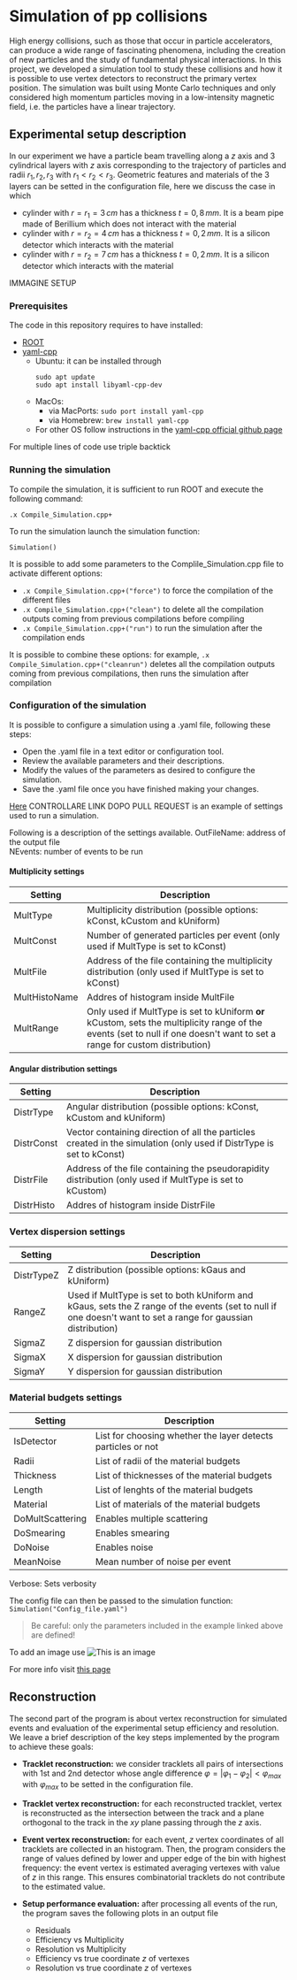 # Simulation of pp collisions
High energy collisions, such as those that occur in particle accelerators, can produce a wide range of fascinating phenomena, including the creation of new particles and the study of fundamental physical interactions. In this project, we developed a simulation tool to study these collisions and how it is possible to use vertex detectors to reconstruct the primary vertex position. The simulation was built using Monte Carlo techniques and only considered high momentum particles moving in a low-intensity magnetic field, i.e. the particles have a linear trajectory.

## Experimental setup description
In our experiment we have a particle beam travelling along a $z$ axis and $3$ cylindrical layers with $z$ axis corresponding to the trajectory of particles and radii $r_1,\,r_2,\,r_3$ with $r_1<r_2<r_3$. Geometric features and materials of the $3$ layers can be setted in the configuration file, here we discuss the case in which 
-   cylinder with $r=r_1=3\, cm$ has a thickness $t=0,8\,mm$. It is a beam pipe made of Berillium which does not interact with the material  
-   cylinder with $r=r_2=4\, cm$ has a thickness $t=0,2\,mm$. It is a silicon detector  which interacts with the material  
-   cylinder with $r=r_2=7\, cm$ has a thickness $t=0,2\,mm$. It is a silicon detector which interacts with the material  

IMMAGINE SETUP

### Prerequisites
The code in this repository requires to have installed:
- [ROOT](https://root.cern/)
- [yaml-cpp](https://github.com/jbeder/yaml-cpp)
    - Ubuntu: it can be installed through 
        ```
        sudo apt update 
        sudo apt install libyaml-cpp-dev
        ```
    - MacOs: 
        - via MacPorts: `sudo port install yaml-cpp`
        - via Homebrew: `brew install yaml-cpp`
    - For other OS follow instructions in the [yaml-cpp official github page](https://github.com/jbeder/yaml-cpp)

For multiple lines of code use triple backtick

### Running the simulation
To compile the simulation, it is sufficient to run ROOT and execute the following command:
```
.x Compile_Simulation.cpp+
```
To run the simulation launch the simulation function:
```
Simulation()
```

It is possible to add some parameters to the Complile_Simulation.cpp file to activate different options:
- `.x Compile_Simulation.cpp+("force")` to force the compilation of the different files
- `.x Compile_Simulation.cpp+("clean")` to delete all the compilation outputs coming from previous compilations before compiling
- `.x Compile_Simulation.cpp+("run")` to run the simulation after the compilation ends

It is possible to combine these options: for example, `.x Compile_Simulation.cpp+("cleanrun")` deletes all the compilation outputs coming from previous compilations, then runs the simulation after compilation

### Configuration of the simulation
It is possible to configure a simulation using a .yaml file, following these steps:

- Open the .yaml file in a text editor or configuration tool.
- Review the available parameters and their descriptions.
- Modify the values of the parameters as desired to configure the simulation.
- Save the .yaml file once you have finished making your changes.

[Here](https://github.com/Bizzzio/TANS/blob/main/Config_Run.yaml) CONTROLLARE LINK DOPO PULL REQUEST is an example of settings used to run a simulation.

Following is a description of the settings available.
OutFileName: address of the output file      
NEvents: number of events to be run
#### Multiplicity settings

| Setting               | Description                           |
| -----------           | -----------                           |
| MultType              | Multiplicity distribution (possible options: kConst, kCustom and kUniform)                        |
| MultConst             | Number of generated particles per event (only used if MultType is set to kConst)            |
| MultFile              | Address of the file containing the multiplicity distribution (only used if MultType is set to kConst)            |
| MultHistoName               | Addres of histogram inside MultFile            |
| MultRange           | Only used if MultType is set to kUniform **or** kCustom, sets the multiplicity range of the events (set to null if one doesn't want to set a range for custom distribution)           |


#### Angular distribution settings

| Setting               | Description                           |
| -----------           | -----------                           |
| DistrType             | Angular distribution (possible options: kConst, kCustom and kUniform)             |
| DistrConst             | Vector containing direction of all the particles created in the simulation (only used if DistrType is set to kConst)             |
| DistrFile              | Address of the file containing the pseudorapidity distribution (only used if MultType is set to kCustom)            |
| DistrHisto               | Addres of histogram inside DistrFile            |



### Vertex dispersion settings

| Setting               | Description                           |
| -----------           | -----------                           |
| DistrTypeZ             | Z distribution (possible options: kGaus  and kUniform)             |
| RangeZ             | Used if MultType is set to both kUniform and kGaus, sets the Z range of the events (set to null if one doesn't want to set a range for gaussian distribution)             |
| SigmaZ              | Z dispersion for gaussian distribution            |
| SigmaX              | X dispersion for gaussian distribution            |
| SigmaY              | Y dispersion for gaussian distribution            |

### Material budgets settings

| Setting               | Description                           |
| -----------           | -----------                           |
| IsDetector             | List for choosing whether the layer detects particles or not             |
| Radii             | List of radii of the material budgets           |
| Thickness              | List of thicknesses of the material budgets            |
| Length              | List of lenghts of the material budgets            |
| Material              | List of materials of the material budgets           |
| DoMultScattering             | Enables multiple scattering         |
| DoSmearing              | Enables smearing           |
| DoNoise             | Enables noise         |
| MeanNoise              | Mean number of noise per event      |


Verbose: Sets verbosity

The config file can then be passed to the simulation function: `Simulation("Config_file.yaml")`
> Be careful: only the parameters included in the example linked above are defined!


To add an image use
![This is an image](https://myoctocat.com/assets/images/base-octocat.svg)

For more info visit [this page](https://docs.github.com/en/get-started/writing-on-github/getting-started-with-writing-and-formatting-on-github/basic-writing-and-formatting-syntax)



## Reconstruction
The second part of the program is about vertex reconstruction for simulated events and evaluation of the experimental setup efficiency and resolution. We leave a brief description of the key steps implemented by the program to achieve these goals:

- **Tracklet reconstruction:** we consider tracklets all pairs of intersections with $1$st and $2$nd detector whose angle difference $\varphi = |\varphi_1-\varphi_2| < \varphi_{max}$ with $\varphi_{max}$ to be setted in the configuration file.  

- **Tracklet vertex reconstruction:** for each reconstructed tracklet, vertex is reconstructed as the intersection between the track and a plane orthogonal to the track in the $xy$ plane passing through the $z$ axis. 

- **Event vertex reconstruction:** for each event, $z$ vertex coordinates of all tracklets are collected in an histogram. Then, the program considers the range of values defined by lower and upper edge of the bin with highest frequency: the event vertex is estimated averaging vertexes with value of $z$ in this range. This ensures combinatorial tracklets do not contribute to the estimated value.

- **Setup performance evaluation:** after processing all events of the run, the program saves the following plots in an output file
    + Residuals
    + Efficiency vs Multiplicity
    + Resolution vs Multiplicity
    + Efficiency vs true coordinate $z$ of vertexes
    + Resolution vs true coordinate $z$ of vertexes
